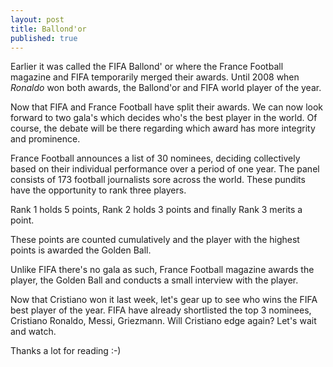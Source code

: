 ```yaml
---
layout: post
title: Ballond'or
published: true
---
```


Earlier it was called the FIFA Ballond' or where the France Football magazine and FIFA temporarily merged their awards. Until 2008 when *Ronaldo* won both awards, the Ballond'or and FIFA world player of the year.

Now that FIFA and France Football have split their awards. We can now look forward to two gala's which decides who's the best player in the world. Of course, the debate will be there regarding which award has more integrity and prominence.

France Football announces a list of 30 nominees, deciding collectively based on their individual performance over a period of one year. The panel consists of 173 football journalists sore across the world. These pundits have the opportunity to rank three players.

Rank 1 holds 5 points, Rank 2 holds 3 points and finally Rank 3 merits a point.

These points are counted cumulatively and the player with the highest points is awarded the Golden Ball.

Unlike FIFA there's no gala as such, France Football magazine awards the player, the Golden Ball and conducts a small interview with the player.

Now that Cristiano won it last week, let's gear up to see who wins the FIFA best player of the year. FIFA have already shortlisted the top 3 nominees, Cristiano Ronaldo, Messi, Griezmann. Will Cristiano edge again? Let's wait and watch.

Thanks a lot for reading :-)
